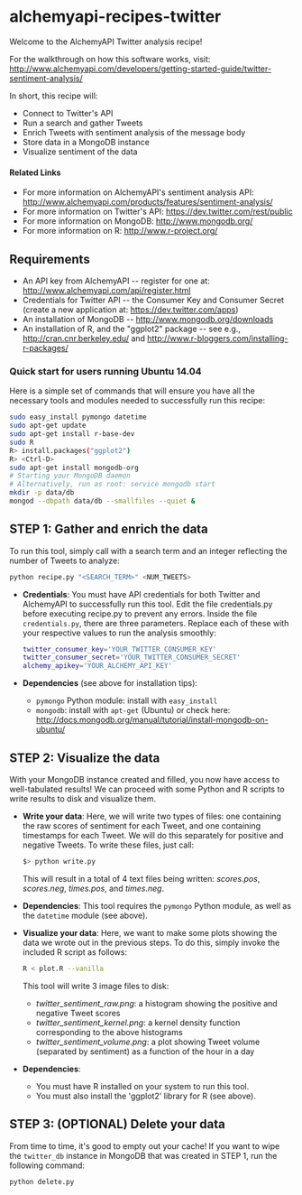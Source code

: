 alchemyapi-recipes-twitter
==========================

Welcome to the AlchemyAPI Twitter analysis recipe!

For the walkthrough on how this software works, visit: http://www.alchemyapi.com/developers/getting-started-guide/twitter-sentiment-analysis/

In short, this recipe will:
- Connect to Twitter's API
- Run a search and gather Tweets
- Enrich Tweets with sentiment analysis of the message body
- Store data in a MongoDB instance
- Visualize sentiment of the data

#### Related Links ####

- For more information on AlchemyAPI's sentiment analysis API: http://www.alchemyapi.com/products/features/sentiment-analysis/
- For more information on Twitter's API: https://dev.twitter.com/rest/public
- For more information on MongoDB: http://www.mongodb.org/
- For more information on R: http://www.r-project.org/

## Requirements ##
- An API key from AlchemyAPI -- register for one at: http://www.alchemyapi.com/api/register.html
- Credentials for Twitter API -- the Consumer Key and Consumer Secret (create a new application at: https://dev.twitter.com/apps)
- An installation of MongoDB -- http://www.mongodb.org/downloads
- An installation of R, and the "ggplot2" package -- see e.g., http://cran.cnr.berkeley.edu/ and http://www.r-bloggers.com/installing-r-packages/

### Quick start for users running Ubuntu 14.04 
Here is a simple set of commands that will ensure you have all the necessary
tools and modules needed to successfully run this recipe:

```bash
sudo easy_install pymongo datetime
sudo apt-get update
sudo apt-get install r-base-dev
sudo R
R> install.packages("ggplot2")
R> <Ctrl-D>
sudo apt-get install mongodb-org
# Starting your MongoDB daemon
# Alternatively, run as root: service mongodb start
mkdir -p data/db
mongod --dbpath data/db --smallfiles --quiet &
```
## STEP 1: Gather and enrich the data ##

To run this tool, simply call with a search term and an integer reflecting
the number of Tweets to analyze:

```bash
python recipe.py "<SEARCH_TERM>" <NUM_TWEETS>
```

- **Credentials**:
    You must have API credentials for both Twitter and AlchemyAPI to successfully
    run this tool. Edit the file credentials.py before executing recipe.py to 
    prevent any errors. Inside the file `credentials.py`, there are three
    parameters. Replace each of these with your respective values to run the analysis smoothly:
    

    ```bash
    twitter_consumer_key='YOUR_TWITTER_CONSUMER_KEY' 
    twitter_consumer_secret='YOUR_TWITTER_CONSUMER_SECRET'
    alchemy_apikey='YOUR_ALCHEMY_API_KEY'
    ```


- **Dependencies** (see above for installation tips):
  - `pymongo` Python module: install with `easy_install`
  - `mongodb`: install with `apt-get` (Ubuntu) or check here: http://docs.mongodb.org/manual/tutorial/install-mongodb-on-ubuntu/


## STEP 2: Visualize the data

With your MongoDB instance created and filled, you now have access to well-tabulated results! We can proceed
with some Python and R scripts to write results to disk and visualize them.

- **Write your data**:
    Here, we will write two types of files: one containing the raw scores of sentiment for each Tweet, and
    one containing timestamps for each Tweet. We will do this separately for positive and negative Tweets.
    To write these files, just call:

    ```bash
    $> python write.py
    ```

    This will result in a total of 4 text files being written: *scores.pos*, *scores.neg*, *times.pos*, and *times.neg*.

- **Dependencies**:
    This tool requires the `pymongo` Python module, as well as the `datetime` module (see above).

- **Visualize your data**:
    Here, we want to make some plots showing the data we wrote out in the previous steps. 
    To do this, simply invoke the included R script as follows:

    ```bash
    R < plot.R --vanilla
    ```
    
    This tool will write 3 image files to disk: 
  - *twitter_sentiment_raw.png*: a histogram showing the positive and negative Tweet scores
  - *twitter_sentiment_kernel.png*: a kernel density function corresponding to the above histograms
  - *twitter_sentiment_volume.png*: a plot showing Tweet volume (separated by sentiment) as a function
                                        of the hour in a day

- **Dependencies**:
  - You must have R installed on your system to run this tool.
  - You must also install the 'ggplot2' library for R (see above). 

## STEP 3: (OPTIONAL) Delete your data

From time to time, it's good to empty out your cache! If you want to wipe
the `twitter_db` instance in MongoDB that was created in STEP 1, run the following command:

```bash
python delete.py
```


